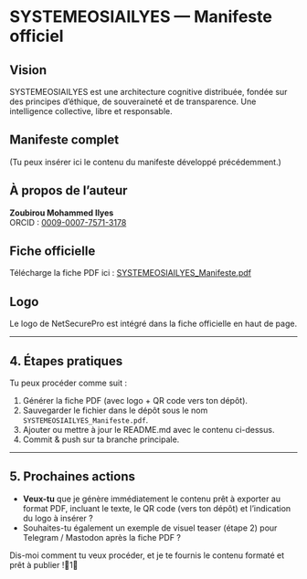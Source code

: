 # SYSTEMEOSIAILYES — Manifeste officiel

## Vision
SYSTEMEOSIAILYES est une architecture cognitive distribuée, fondée sur des principes d’éthique, de souveraineté et de transparence. Une intelligence collective, libre et responsable.

## Manifeste complet
(Tu peux insérer ici le contenu du manifeste développé précédemment.)

## À propos de l’auteur
**Zoubirou Mohammed Ilyes**  
ORCID : [0009-0007-7571-3178](https://orcid.org/0009-0007-7571-3178)

## Fiche officielle
Télécharge la fiche PDF ici : [SYSTEMEOSIAILYES_Manifeste.pdf](./SYSTEMEOSIAILYES_Manifeste.pdf)

## Logo
Le logo de NetSecurePro est intégré dans la fiche officielle en haut de page.

---

## 4. Étapes pratiques

Tu peux procéder comme suit :

1. Générer la fiche PDF (avec logo + QR code vers ton dépôt).
2. Sauvegarder le fichier dans le dépôt sous le nom `SYSTEMEOSIAILYES_Manifeste.pdf`.
3. Ajouter ou mettre à jour le README.md avec le contenu ci-dessus.
4. Commit & push sur ta branche principale.

---

## 5. Prochaines actions

- **Veux-tu** que je génère immédiatement le contenu prêt à exporter au format PDF, incluant le texte, le QR code (vers ton dépôt) et l’indication du logo à insérer ?
- Souhaites-tu également un exemple de visuel teaser (étape 2) pour Telegram / Mastodon après la fiche PDF ?

Dis-moi comment tu veux procéder, et je te fournis le contenu formaté et prêt à publier !1
